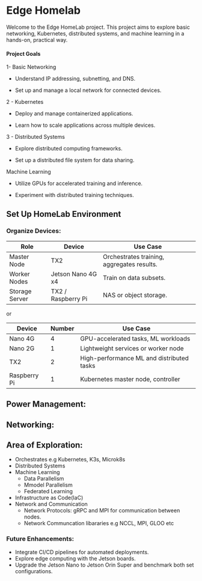# Edge Homelab
Welcome to the Edge  HomeLab project. This project aims to explore basic networking, Kubernetes, distributed systems, and machine learning in a hands-on, practical way.


#### Project Goals

1- Basic Networking

 -  Understand IP addressing, subnetting, and DNS.

 - Set up and manage a local network for connected devices.

2 - Kubernetes

- Deploy and manage containerized applications.

- Learn how to scale applications across multiple devices.

3 - Distributed Systems

- Explore distributed computing frameworks.

- Set up a distributed file system for data sharing.

Machine Learning

- Utilize GPUs for accelerated training and inference.

- Experiment with distributed training techniques.


## Set Up HomeLab Environment

### Organize Devices:

| **Role**       | **Device**         | **Use Case**                               |
| -------------- | ------------------ | ------------------------------------------ |
| Master Node    | TX2                | Orchestrates training, aggregates results. |
| Worker Nodes   | Jetson Nano 4G x4  | Train on data subsets.                     |
| Storage Server | TX2 / Raspberry Pi | NAS or object storage.                     |

or 

| Device         | Number | Use Case                               |
|----------------|--------|----------------------------------------|
| Nano 4G        | 4      | GPU-accelerated tasks, ML workloads    |
| Nano 2G        | 1      | Lightweight services or worker node    |
| TX2            | 2      | High-performance ML and distributed tasks |
| Raspberry Pi   | 1      | Kubernetes master node, controller     |



## Power Management: 

## Networking: 

## Area of Exploration:
- Orchestrates e.g Kubernetes, K3s, Microk8s
- Distributed Systems
- Machine Learning
  - Data Parallelism
  - Mmodel Parallelism
  - Federated Learning
- Infrastructure as Code(IaC)
- Network and Communication
  - Network Protocols: gRPC and MPI for communication between nodes.
  - Network Communcation libararies e.g NCCL, MPI, GLOO etc



### Future Enhancements:

- Integrate CI/CD pipelines for automated deployments.
- Explore edge computing with the Jetson boards.
- Upgrade the Jetson Nano to Jetson Orin Super and benchmark both set configurations. 